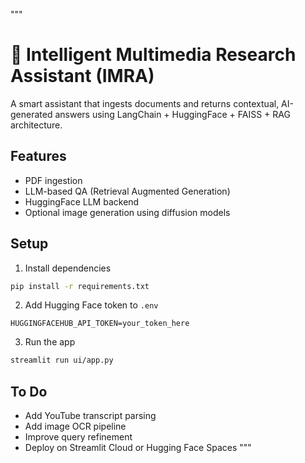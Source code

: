 """
# 🧠 Intelligent Multimedia Research Assistant (IMRA)

A smart assistant that ingests documents and returns contextual, AI-generated answers using LangChain + HuggingFace + FAISS + RAG architecture.

## Features
- PDF ingestion
- LLM-based QA (Retrieval Augmented Generation)
- HuggingFace LLM backend
- Optional image generation using diffusion models

## Setup
1. Install dependencies
```bash
pip install -r requirements.txt
```
2. Add Hugging Face token to `.env`
```
HUGGINGFACEHUB_API_TOKEN=your_token_here
```
3. Run the app
```bash
streamlit run ui/app.py
```

## To Do
- Add YouTube transcript parsing
- Add image OCR pipeline
- Improve query refinement
- Deploy on Streamlit Cloud or Hugging Face Spaces
"""